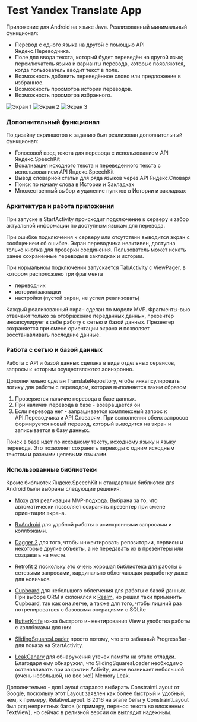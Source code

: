 # Test Yandex Translate App
Приложение для Android на языке Java. Реализованный минимальный функционал:

- Перевод с одного языка на другой с помощью API Яндекс.Переводчика.
- Поле для ввода текста, который будет переведён на другой язык; переключатель языка и варианты перевода, которые появляются, когда пользователь вводит текст в поле.
- Возможность добавить переведённое слово или предложение в избранное.
- Возможность просмотра истории переводов.
- Возможность просмотра избранного.

![Экран 1](/pics/screen01.png?) ![Экран 2](/pics/screen02.png) ![Экран 3](/pics/screen03.png)

### Дополнительный функционал
По дизайну скриншотов к заданию был реализован дополнительный функционал:

- Голосовой ввод текста для перевода с использованием API Яндекс.SpeechKit
- Вокализация исходного текста и переведенного текста с использованием  API Яндекс.SpeechKit
- Вывод словарной статьи для ряда языков через API Яндекс.Словаря
- Поиск по началу слова в Истории и Закладках
- Множественный выбор и удаление пунктов в Истории и закладках 

### Архитектура и работа приложения
При запуске в StartActivity происходит подключение к серверу и забор актуальной информации по доступным языкам для перевода. 

При ошибке подключения к серверу или отсутствии выводится экран с сообщением об ошибке. Экран переводчика неактивен, доступна только кнопка для проверки соединения. Пользователь может искать ранее сохраненные переводы в закладках и истории.

При нормальном подключении запускается TabActivity с ViewPager, в котором расположено три фрагмента
 
- переводчик
- история/закладки
- настройки (пустой экран, не успел реализовать)

Каждый реализованный экран сделан по модели MVP. Фрагменты-вью отвечают только за отображение переданных данных, презентер инкапсулирует в себе работу с сетью и базой данных. Презентер сохраняется при смене ориентации экрана и позволяет восстанавливать последние данные.

### Работа с сетью и базой данных
Работа с API и базой данных сделана в виде отдельных сервисов, запросы к которым осуществляются асинхронно. 

Дополнительно сделан TranslateRepository, чтобы инкапсулировать логику для работы с переводом, которая выполняется таким образом

1. Проверяется наличие перевода в базе данных. 
2. При наличии перевода в базе - возвращается он
3. Если перевода нет - запрашивается комплексный запрос к API.Переводчика и API.Словарям. При выполнении обеих запросов формируется новый перевод, который выводится на экран и записывается в базу данных.

Поиск в базе идет по исходному тексту, исходному языку и языку перевода. Это позволяет сохранять переводы с одним исходным текстом и разными целевыми языками.

### Использованные библиотеки

Кроме библиотек Яндекс.SpeechKit и стандартных библиотек для Android были выбраны следующие решения:

- <a href="https://github.com/Arello-Mobile/Moxy">Moxy</a> для реализации MVP-подхода. Выбрана за то, что автоматически позволяет сохранять презентер при смене ориентации экрана.

- <a href="https://github.com/ReactiveX/RxAndroid">RxAndroid</a> для удобной работы с асинхронными запросами и коллбэками. 

- <a href="http://google.github.io/dagger/">Dagger 2</a> для того, чтобы инжектировать репозитории, сервисы и некоторые другие объекты, а не передавать их в презентеры или создавать на месте.

- <a href="http://square.github.io/retrofit/">Retrofit 2</a> поскольку это очень хорошая библиотека для работы с сетевыми запросами, кардинально облегчающая разработку даже для новичков.

- <a href="https://bitbucket.org/littlerobots/cupboard">Cupboard</a> для небольшого облегчения для работы с базой данных. При выборе ORM я склонялся к <a href="https://realm.io/">Realm</a>, но решил таки применить Cupboard, так как она легче, а также для того, чтобы лишний раз потренироваться с базовыми операциями с SQLite

- <a href="http://jakewharton.github.io/butterknife/">ButterKnife</a> из-за быстрого инжектирования View и удобства работы с коллбэками для них

- <a href="https://github.com/biodunalfet/SlidingSquaresLoader">SlidingSquaresLoader</a> просто потому, что это забавный ProgressBar - для показа на StartActivity.

- <a href="https://github.com/square/leakcanary">LeakCanary</a> для обнаружения утечек памяти на этапе отладки. Благодаря ему обнаружил, что SlidingSquaresLoader необходимо останавливать при закрытии Activity, иначе возникает небольшой (очень небольшой, но все же!) Memory Leak. 

Дополнительно - для Layout старался выбирать ConstraintLayout от Google, поскольку этот Layout заявлен как более быстрый и удобный, чем, к примеру, RelativeLayout. В 2016 на этапе беты у ConstraintLayout был ряд неприятных багов (к примеру, перенос текста во вложенных TextView), но сейчас в релизной версии он выглядит надежным. 
